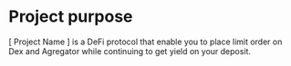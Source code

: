 # Project purpose

[ Project Name ] is a DeFi protocol that enable you to place limit order on Dex and Agregator while continuing to get yield on your deposit.
